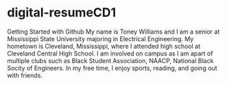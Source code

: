 # digital-resumeCD1
Getting Started with Github
My name is Toney Williams and I am a senior at Mississippi State University majoring in Electrical Engineering. My hometown is Cleveland, Mississippi, where I attended high school at Cleveland Central High School. I am involved on campus as I am apart of multiple clubs such as Black Student Association, NAACP, National Black Socity of Engineers. In my free time, I enjoy sports, reading, and going out with friends. 
